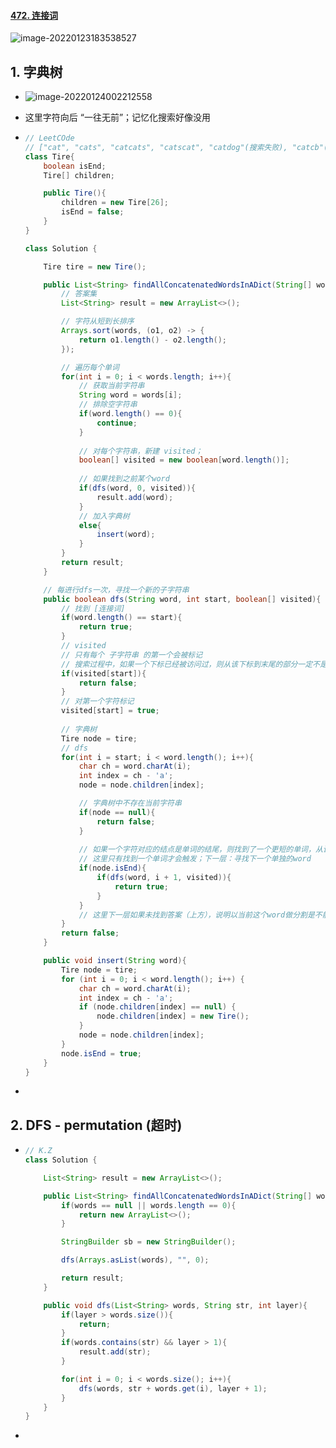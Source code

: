 #### [472. 连接词](https://leetcode-cn.com/problems/concatenated-words/)

![image-20220123183538527](https://raw.githubusercontent.com/TWDH/Leetcode-From-Zero/pictures/img/image-20220123183538527.png)

## 1. 字典树

- ![image-20220124002212558](https://raw.githubusercontent.com/TWDH/Leetcode-From-Zero/pictures/img/image-20220124002212558.png)
- 这里字符向后 “一往无前”；记忆化搜索好像没用

- ```java
  // LeetCOde
  // ["cat", "cats", "catcats", "catscat", "catdog"(搜索失败), "catcb"(搜索失败)]
  class Tire{
      boolean isEnd;
      Tire[] children;
  
      public Tire(){
          children = new Tire[26];
          isEnd = false;
      }
  }
  
  class Solution {
  
      Tire tire = new Tire();
  
      public List<String> findAllConcatenatedWordsInADict(String[] words) {
          // 答案集
          List<String> result = new ArrayList<>();
  
          // 字符从短到长排序
          Arrays.sort(words, (o1, o2) -> {
              return o1.length() - o2.length();
          });
  
          // 遍历每个单词
          for(int i = 0; i < words.length; i++){
              // 获取当前字符串
              String word = words[i];
              // 排除空字符串
              if(word.length() == 0){
                  continue;
              }
              
              // 对每个字符串，新建 visited；
              boolean[] visited = new boolean[word.length()];
              
              // 如果找到之前某个word
              if(dfs(word, 0, visited)){
                  result.add(word);
              }
              // 加入字典树
              else{
                  insert(word);
              }
          }
          return result;
      }
  
      // 每进行dfs一次，寻找一个新的子字符串
      public boolean dfs(String word, int start, boolean[] visited){
          // 找到 [连接词]
          if(word.length() == start){
              return true;
          }
          // visited
          // 只有每个 子字符串 的第一个会被标记
          // 搜索过程中，如果一个下标已经被访问过，则从该下标到末尾的部分一定不是由给定数组中的一个或多个非空单词组成（否则上次访问时已经可以知道当前单词是连接词）
          if(visited[start]){
              return false;
          }
          // 对第一个字符标记
          visited[start] = true;
          
          // 字典树
          Tire node = tire;
          // dfs
          for(int i = start; i < word.length(); i++){
              char ch = word.charAt(i);
              int index = ch - 'a';
              node = node.children[index];
  
              // 字典树中不存在当前字符串
              if(node == null){
                  return false;
              }
              
              // 如果一个字符对应的结点是单词的结尾，则找到了一个更短的单词，从该字符的后一个字符开始搜索下一个更短的单词；
              // 这里只有找到一个单词才会触发；下一层：寻找下一个单独的word
              if(node.isEnd){
                  if(dfs(word, i + 1, visited)){
                      return true;
                  }
              }
              // 这里下一层如果未找到答案（上方），说明以当前这个word做分割是不能找到答案的；则可以继续for循环，在当前字符串的基础上继续增加一个字符；
          }
          return false;
      }
  
      public void insert(String word){
          Tire node = tire;
          for (int i = 0; i < word.length(); i++) {
              char ch = word.charAt(i);
              int index = ch - 'a';
              if (node.children[index] == null) {
                  node.children[index] = new Tire();
              }
              node = node.children[index];
          }
          node.isEnd = true;
      }
  }
  ```

- 

## 2. DFS - permutation (超时)

- ```java
  // K.Z
  class Solution {
  
      List<String> result = new ArrayList<>();
  
      public List<String> findAllConcatenatedWordsInADict(String[] words) {
          if(words == null || words.length == 0){
              return new ArrayList<>();
          }
  
          StringBuilder sb = new StringBuilder();
  
          dfs(Arrays.asList(words), "", 0);
  
          return result;
      }
  
      public void dfs(List<String> words, String str, int layer){
          if(layer > words.size()){
              return;
          }
          if(words.contains(str) && layer > 1){
              result.add(str);
          }
  
          for(int i = 0; i < words.size(); i++){
              dfs(words, str + words.get(i), layer + 1);
          }
      }
  }
  ```

- 